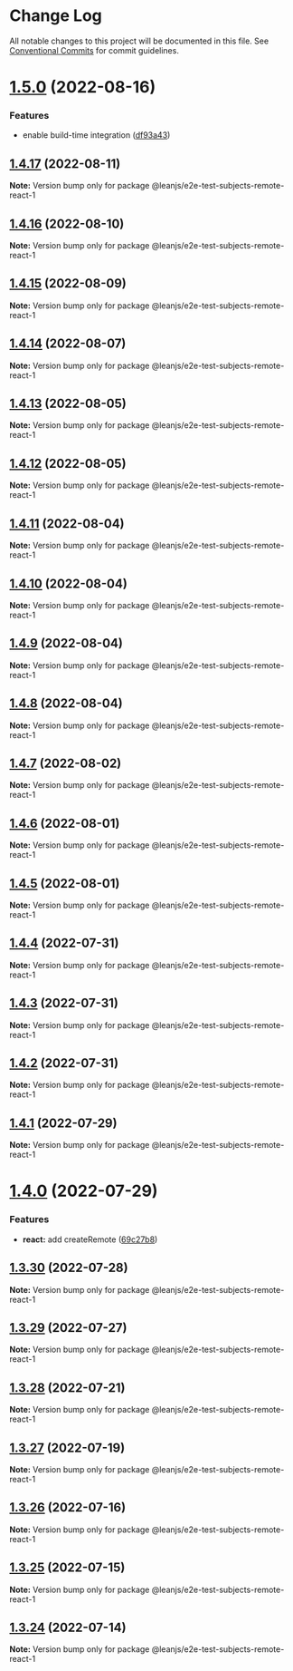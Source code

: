 # Change Log

All notable changes to this project will be documented in this file.
See [Conventional Commits](https://conventionalcommits.org) for commit guidelines.

# [1.5.0](https://github.com/leanjs/leanjs/compare/@leanjs/e2e-test-subjects-remote-react-1@1.4.17...@leanjs/e2e-test-subjects-remote-react-1@1.5.0) (2022-08-16)


### Features

* enable build-time integration ([df93a43](https://github.com/leanjs/leanjs/commit/df93a433f869a659ace4fb1388608fdd415071b0))





## [1.4.17](https://github.com/leanjs/leanjs/compare/@leanjs/e2e-test-subjects-remote-react-1@1.4.16...@leanjs/e2e-test-subjects-remote-react-1@1.4.17) (2022-08-11)

**Note:** Version bump only for package @leanjs/e2e-test-subjects-remote-react-1





## [1.4.16](https://github.com/leanjs/leanjs/compare/@leanjs/e2e-test-subjects-remote-react-1@1.4.15...@leanjs/e2e-test-subjects-remote-react-1@1.4.16) (2022-08-10)

**Note:** Version bump only for package @leanjs/e2e-test-subjects-remote-react-1





## [1.4.15](https://github.com/leanjs/leanjs/compare/@leanjs/e2e-test-subjects-remote-react-1@1.4.14...@leanjs/e2e-test-subjects-remote-react-1@1.4.15) (2022-08-09)

**Note:** Version bump only for package @leanjs/e2e-test-subjects-remote-react-1





## [1.4.14](https://github.com/leanjs/leanjs/compare/@leanjs/e2e-test-subjects-remote-react-1@1.4.13...@leanjs/e2e-test-subjects-remote-react-1@1.4.14) (2022-08-07)

**Note:** Version bump only for package @leanjs/e2e-test-subjects-remote-react-1





## [1.4.13](https://github.com/leanjs/leanjs/compare/@leanjs/e2e-test-subjects-remote-react-1@1.4.12...@leanjs/e2e-test-subjects-remote-react-1@1.4.13) (2022-08-05)

**Note:** Version bump only for package @leanjs/e2e-test-subjects-remote-react-1





## [1.4.12](https://github.com/leanjs/leanjs/compare/@leanjs/e2e-test-subjects-remote-react-1@1.4.11...@leanjs/e2e-test-subjects-remote-react-1@1.4.12) (2022-08-05)

**Note:** Version bump only for package @leanjs/e2e-test-subjects-remote-react-1





## [1.4.11](https://github.com/leanjs/leanjs/compare/@leanjs/e2e-test-subjects-remote-react-1@1.4.10...@leanjs/e2e-test-subjects-remote-react-1@1.4.11) (2022-08-04)

**Note:** Version bump only for package @leanjs/e2e-test-subjects-remote-react-1





## [1.4.10](https://github.com/leanjs/leanjs/compare/@leanjs/e2e-test-subjects-remote-react-1@1.4.9...@leanjs/e2e-test-subjects-remote-react-1@1.4.10) (2022-08-04)

**Note:** Version bump only for package @leanjs/e2e-test-subjects-remote-react-1





## [1.4.9](https://github.com/leanjs/leanjs/compare/@leanjs/e2e-test-subjects-remote-react-1@1.4.8...@leanjs/e2e-test-subjects-remote-react-1@1.4.9) (2022-08-04)

**Note:** Version bump only for package @leanjs/e2e-test-subjects-remote-react-1





## [1.4.8](https://github.com/leanjs/leanjs/compare/@leanjs/e2e-test-subjects-remote-react-1@1.4.7...@leanjs/e2e-test-subjects-remote-react-1@1.4.8) (2022-08-04)

**Note:** Version bump only for package @leanjs/e2e-test-subjects-remote-react-1





## [1.4.7](https://github.com/leanjs/leanjs/compare/@leanjs/e2e-test-subjects-remote-react-1@1.4.6...@leanjs/e2e-test-subjects-remote-react-1@1.4.7) (2022-08-02)

**Note:** Version bump only for package @leanjs/e2e-test-subjects-remote-react-1





## [1.4.6](https://github.com/leanjs/leanjs/compare/@leanjs/e2e-test-subjects-remote-react-1@1.4.5...@leanjs/e2e-test-subjects-remote-react-1@1.4.6) (2022-08-01)

**Note:** Version bump only for package @leanjs/e2e-test-subjects-remote-react-1





## [1.4.5](https://github.com/leanjs/leanjs/compare/@leanjs/e2e-test-subjects-remote-react-1@1.4.4...@leanjs/e2e-test-subjects-remote-react-1@1.4.5) (2022-08-01)

**Note:** Version bump only for package @leanjs/e2e-test-subjects-remote-react-1





## [1.4.4](https://github.com/leanjs/leanjs/compare/@leanjs/e2e-test-subjects-remote-react-1@1.4.3...@leanjs/e2e-test-subjects-remote-react-1@1.4.4) (2022-07-31)

**Note:** Version bump only for package @leanjs/e2e-test-subjects-remote-react-1





## [1.4.3](https://github.com/leanjs/leanjs/compare/@leanjs/e2e-test-subjects-remote-react-1@1.4.2...@leanjs/e2e-test-subjects-remote-react-1@1.4.3) (2022-07-31)

**Note:** Version bump only for package @leanjs/e2e-test-subjects-remote-react-1





## [1.4.2](https://github.com/leanjs/leanjs/compare/@leanjs/e2e-test-subjects-remote-react-1@1.4.1...@leanjs/e2e-test-subjects-remote-react-1@1.4.2) (2022-07-31)

**Note:** Version bump only for package @leanjs/e2e-test-subjects-remote-react-1





## [1.4.1](https://github.com/leanjs/leanjs/compare/@leanjs/e2e-test-subjects-remote-react-1@1.4.0...@leanjs/e2e-test-subjects-remote-react-1@1.4.1) (2022-07-29)

**Note:** Version bump only for package @leanjs/e2e-test-subjects-remote-react-1





# [1.4.0](https://github.com/leanjs/leanjs/compare/@leanjs/e2e-test-subjects-remote-react-1@1.3.30...@leanjs/e2e-test-subjects-remote-react-1@1.4.0) (2022-07-29)


### Features

* **react:** add createRemote ([69c27b8](https://github.com/leanjs/leanjs/commit/69c27b80d5e4faa7fdb7dbed29c9b315676a46f2))





## [1.3.30](https://github.com/leanjs/leanjs/compare/@leanjs/e2e-test-subjects-remote-react-1@1.3.29...@leanjs/e2e-test-subjects-remote-react-1@1.3.30) (2022-07-28)

**Note:** Version bump only for package @leanjs/e2e-test-subjects-remote-react-1





## [1.3.29](https://github.com/leanjs/leanjs/compare/@leanjs/e2e-test-subjects-remote-react-1@1.3.28...@leanjs/e2e-test-subjects-remote-react-1@1.3.29) (2022-07-27)

**Note:** Version bump only for package @leanjs/e2e-test-subjects-remote-react-1





## [1.3.28](https://github.com/leanjs/leanjs/compare/@leanjs/e2e-test-subjects-remote-react-1@1.3.27...@leanjs/e2e-test-subjects-remote-react-1@1.3.28) (2022-07-21)

**Note:** Version bump only for package @leanjs/e2e-test-subjects-remote-react-1





## [1.3.27](https://github.com/leanjs/leanjs/compare/@leanjs/e2e-test-subjects-remote-react-1@1.3.26...@leanjs/e2e-test-subjects-remote-react-1@1.3.27) (2022-07-19)

**Note:** Version bump only for package @leanjs/e2e-test-subjects-remote-react-1





## [1.3.26](https://github.com/leanjs/leanjs/compare/@leanjs/e2e-test-subjects-remote-react-1@1.3.25...@leanjs/e2e-test-subjects-remote-react-1@1.3.26) (2022-07-16)

**Note:** Version bump only for package @leanjs/e2e-test-subjects-remote-react-1





## [1.3.25](https://github.com/leanjs/leanjs/compare/@leanjs/e2e-test-subjects-remote-react-1@1.3.24...@leanjs/e2e-test-subjects-remote-react-1@1.3.25) (2022-07-15)

**Note:** Version bump only for package @leanjs/e2e-test-subjects-remote-react-1





## [1.3.24](https://github.com/leanjs/leanjs/compare/@leanjs/e2e-test-subjects-remote-react-1@1.3.23...@leanjs/e2e-test-subjects-remote-react-1@1.3.24) (2022-07-14)

**Note:** Version bump only for package @leanjs/e2e-test-subjects-remote-react-1
